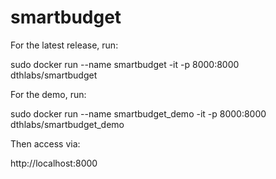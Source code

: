 # smartbudget

For the latest release, run:

sudo docker run --name smartbudget -it -p 8000:8000 dthlabs/smartbudget

For the demo, run:

sudo docker run --name smartbudget_demo -it -p 8000:8000 dthlabs/smartbudget_demo


Then access via:

http://localhost:8000
